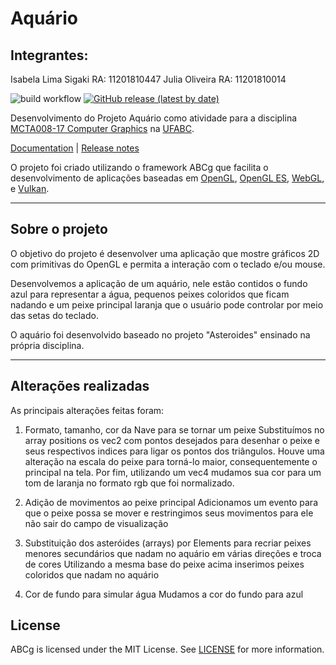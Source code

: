 # Aquário

## Integrantes:
Isabela Lima Sigaki     RA: 11201810447
Julia Oliveira          RA: 11201810014

![build workflow](https://github.com/hbatagelo/abcg/actions/workflows/build.yml/badge.svg)
[![GitHub release (latest by date)](https://img.shields.io/github/v/release/hbatagelo/abcg)](https://github.com/hbatagelo/abcg/releases/latest)

Desenvolvimento do Projeto Aquário como atividade para a disciplina [MCTA008-17 Computer Graphics](http://professor.ufabc.edu.br/~harlen.batagelo/cg/) na [UFABC](https://www.ufabc.edu.br/).

[Documentation](https://hbatagelo.github.io/abcg/abcg/doc/html/) | [Release notes](CHANGELOG.md)

O projeto foi criado utilizando o framework ABCg que facilita o desenvolvimento de aplicações baseadas em 
[OpenGL](https://www.opengl.org), [OpenGL ES](https://www.khronos.org), [WebGL](https://www.khronos.org/webgl/), e [Vulkan](https://www.vulkan.org). 

***

## Sobre o projeto
O objetivo do projeto é desenvolver uma aplicação que mostre gráficos 2D com primitivas do OpenGL e permita a interação com o teclado e/ou mouse. 

Desenvolvemos a aplicação de um aquário, nele estão contidos o fundo azul para representar a água, pequenos peixes coloridos que ficam nadando e um peixe principal laranja que o usuário pode controlar por meio das setas do teclado.

O aquário foi desenvolvido baseado no projeto "Asteroides" ensinado na própria disciplina. 
***

## Alterações realizadas

As principais alterações feitas foram:
1. Formato, tamanho, cor da Nave para se tornar um peixe
   Substituímos no array positions os vec2 com pontos desejados para desenhar o peixe e seus respectivos indices para ligar os pontos dos triângulos.  Houve uma alteração na escala do peixe para torná-lo maior, consequentemente o principal na tela. Por fim, utilizando um vec4 mudamos sua cor para um tom de laranja no formato rgb que foi normalizado.
   
2. Adição de movimentos ao peixe principal
  Adicionamos um evento para que o peixe possa se mover e restringimos seus movimentos para ele não sair do campo de visualização
 
3. Substituição dos asteróides (arrays) por Elements para recriar peixes menores secundários que nadam no aquário em várias direções e troca de cores
   Utilizando a mesma base do peixe acima inserimos peixes coloridos que nadam no aquário
   
5. Cor de fundo para simular água
   Mudamos a cor do fundo para azul


## License

ABCg is licensed under the MIT License. See [LICENSE](https://github.com/hbatagelo/abcg/blob/main/LICENSE) for more information.
